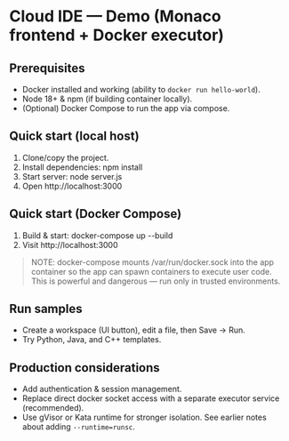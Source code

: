 # Cloud IDE — Demo (Monaco frontend + Docker executor)

## Prerequisites
- Docker installed and working (ability to `docker run hello-world`).
- Node 18+ & npm (if building container locally).
- (Optional) Docker Compose to run the app via compose.

## Quick start (local host)
1. Clone/copy the project.
2. Install dependencies:
   npm install
3. Start server:
   node server.js
4. Open http://localhost:3000

## Quick start (Docker Compose)
1. Build & start:
   docker-compose up --build
2. Visit http://localhost:3000

> NOTE: docker-compose mounts /var/run/docker.sock into the app container so the app can spawn containers to execute user code. This is powerful and dangerous — run only in trusted environments.

## Run samples
- Create a workspace (UI button), edit a file, then Save → Run.
- Try Python, Java, and C++ templates.

## Production considerations
- Add authentication & session management.
- Replace direct docker socket access with a separate executor service (recommended).
- Use gVisor or Kata runtime for stronger isolation. See earlier notes about adding `--runtime=runsc`.
